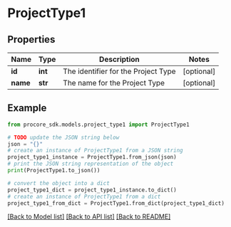 # ProjectType1


## Properties

Name | Type | Description | Notes
------------ | ------------- | ------------- | -------------
**id** | **int** | The identifier for the Project Type | [optional] 
**name** | **str** | The name for the Project Type | [optional] 

## Example

```python
from procore_sdk.models.project_type1 import ProjectType1

# TODO update the JSON string below
json = "{}"
# create an instance of ProjectType1 from a JSON string
project_type1_instance = ProjectType1.from_json(json)
# print the JSON string representation of the object
print(ProjectType1.to_json())

# convert the object into a dict
project_type1_dict = project_type1_instance.to_dict()
# create an instance of ProjectType1 from a dict
project_type1_from_dict = ProjectType1.from_dict(project_type1_dict)
```
[[Back to Model list]](../README.md#documentation-for-models) [[Back to API list]](../README.md#documentation-for-api-endpoints) [[Back to README]](../README.md)


